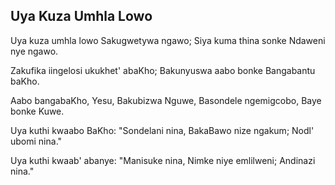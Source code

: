 ## Uya Kuza Umhla Lowo

Uya kuza umhla lowo Sakugwetywa ngawo;
Siya kuma thina sonke Ndaweni nye ngawo.

Zakufika iingelosi ukukhet' abaKho;
Bakunyuswa aabo bonke Bangabantu baKho.

Aabo bangabaKho, Yesu, Bakubizwa Nguwe,
Basondele ngemigcobo, Baye bonke Kuwe.

Uya kuthi kwaabo BaKho: "Sondelani nina,
BakaBawo nize ngakum; Nodl' ubomi nina."

Uya kuthi kwaab' abanye: "Manisuke nina,
Nimke niye emlilweni; Andinazi nina."

